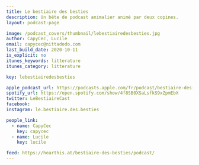 ```yaml
---
title: Le bestiaire des besties
description: Un bête de podcast animalier animé par deux copines.
layout: podcast-page

image: /podcast_covers/thumbnail/lebestiairedesbesties.jpg
author: CapyCec, Lucile
email: capycec@nittadodo.com
last_build_date: 2020-10-11
is_explicit: no
itunes_keywords: litterature
itunes_category: litterature

key: lebestiairedesbesties

apple_podcast_url: https://podcasts.apple.com/fr/podcast/bestiaire-des-besties/id1521171396
spotify_url: https://open.spotify.com/show/4f8SB0XSaLsfkS9xZpmEbX
twitter: LeBestiaireCast
facebook:
instagram: le.bestiaire.des.besties

people_link: 
  - name: CapyCec
    key: capycec
  - name: Lucile
    key: lucile

feed: https://hearthis.at/bestiaire-des-besties/podcast/
---
```


<Podcast/>

<!-- #### [Retrouvez pour l'instant tous les épisodes du Bestiaire des Besties sur HearThis.at](https://hearthis.at/bestiaire-des-besties/) -->

